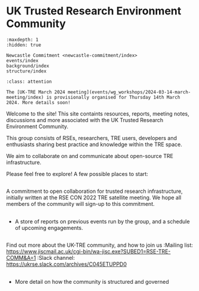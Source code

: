 # UK Trusted Research Environment Community

```{toctree}
:maxdepth: 1
:hidden: true

Newcastle Commitment <newcastle-commitment/index>
events/index
background/index
structure/index
```

```{admonition} UK-TRE March 2024 meeting
:class: attention

The [UK-TRE March 2024 meeting](events/wg_workshops/2024-03-14-march-meeting/index) is provisionally organised for Thursday 14th March 2024. More details soon!
```

Welcome to the site! This site containts resources, reports, meeting notes, discussions and more associated with the UK Trusted Research Environment Community.

This group consists of RSEs, researchers, TRE users, developers and enthusiasts sharing best practice and knowledge within the TRE space.

We aim to collaborate on and communicate about open-source TRE infrastructure.

Please feel free to explore! A few possible places to start:

## [](newcastle-commitment/index)

A commitment to open collaboration for trusted research infrastructure, initially written at the RSE CON 2022 TRE satellite meeting.
We hope all members of the community will sign-up to this commitment.

## [](events/index)

- A store of reports on previous events run by the group, and a schedule of upcoming engagements.

## [](background/index)

Find out more about the UK-TRE community, and how to join us
:Mailing list: https://www.jiscmail.ac.uk/cgi-bin/wa-jisc.exe?SUBED1=RSE-TRE-COMM&A=1
:Slack channel: https://ukrse.slack.com/archives/C045ETUPPD0

## [](structure/index)

- More detail on how the community is structured and governed
